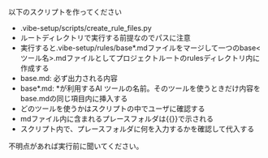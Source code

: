以下のスクリプトを作ってください
- .vibe-setup/scripts/create_rule_files.py
- ルートディレクトリで実行する前提なのでパスに注意
- 実行すると.vibe-setup/rules/base*.mdファイルをマージして一つのbase<ツール名>.mdファイルとしてプロジェクトルートのrulesディレクトリ内に作成する
- base.md: 必ず出力される内容
- base*.md: *が利用するAI ツールの名前。そのツールを使うときだけ内容をbase.mdの同じ項目内に挿入する
- どのツールを使うかはスクリプトの中でユーザに確認する
- mdファイル内に含まれるプレースフォルダは{{}}で示される
- スクリプト内で、プレースフォルダに何を入力するかを確認して代入する

不明点があれば実行前に聞いてください。